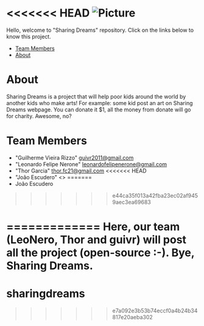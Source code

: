 <<<<<<< HEAD
![Picture](http://i.imgur.com/cWBXx5A.png)
==============

Hello, welcome to "Sharing Dreams" repository.
Click on the links below to know this project.

* [Team Members](#team-members)
* [About](#about)

# <a name="about"></a>About
Sharing Dreams is a project that will help poor kids around the world by another kids who make arts!
For example: some kid post an art on Sharing Dreams webpage. You can donate it $1, all the money from donate will go for charity.
Awesome, no?
 
# <a name="team-members"></a>Team Members
* "Guilherme Vieira Rizzo" <guivr2011@gmail.com>
* "Leonardo Felipe Nerone" <leonardofelipenerone@gmail.com>
* "Thor Garcia" <thor.fc21@gmail.com>
<<<<<<< HEAD
* "João Escudero" <>
=======
* João Escudero
>>>>>>> e44ca35f013a42fba23ec02af9459aec3ea69683

=============
Here, our team (LeoNero, Thor and guivr) will post all the project (open-source :-).
Bye, 
Sharing Dreams.
=======
# sharingdreams
>>>>>>> e7a092e3b53b74eccf0a4b24b34817e20aeba302
